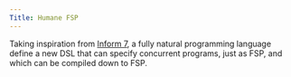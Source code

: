 ```yaml
---
Title: Humane FSP
---
```


Taking inspiration from [Inform 7](http://en.wikipedia.org/wiki/Inform#Inform_7), a fully natural programming language define a new DSL that can specify concurrent programs, just as FSP, and which can be compiled down to FSP. 
